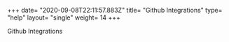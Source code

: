 +++
date= "2020-09-08T22:11:57.883Z"
title= "Github Integrations"
type= "help"
layout= "single"
weight= 14
+++

Github Integrations